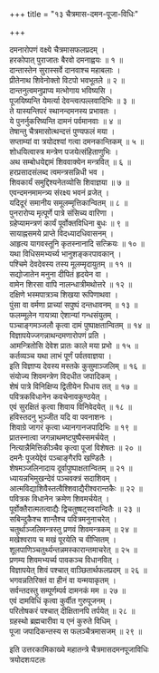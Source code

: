 +++
title = "१३ चैत्रमास-दमन-पूजा-विधिः"

+++
    
दमनारोपणं वक्ष्ये चैत्रमासफलप्रदम् ।  
हरकोपात् पुराजातः बैरवो दमनाह्वयः ॥ १ ॥  
दान्तास्तेन सुरास्सर्वे दानवाश्च महाबलाः ।  
प्रीतेनाथ शिवेनोक्तो विटपो भवभूतले ॥ २ ॥  
दान्तनुत्वमनुप्राप्य मत्भोगाय भविष्यसि ।  
पूजयिष्यन्ति येमर्त्या देवन्त्वत्पल्लवादिभिः ॥ ३ ॥  
ते यास्यन्तिपरं स्थानन्दमनस्य प्रभावतः ।  
ये पुनर्नुकरिष्यन्ति दामनं पर्वमानवाः ॥ ४ ॥  
तेषान्तु चैत्रमासोत्थन्दत्तं पुण्यफलं मया ।  
सप्ताम्यां वा त्रयोदश्यां गत्वा दमनकान्तिकम् ॥ ५ ॥  
शोधयित्वास्त्र मन्त्रेण पजयेत्संहिताणुभिः ।  
अथ सम्बोधयेद्दामं शिववाक्येन मन्त्रवित् ॥ ६ ॥  
हरप्रसादसंलब्द त्वमन्त्रसन्निधी भव ।  
शिवकार्यं समुद्दिश्यनेतव्योसि शिवाज्ञया ॥ ७ ॥  
एवन्दमनमामन्त्र्य संरक्ष्य भवनं व्रजेत् ।  
यदिदूरं समानीय समूलम्मृत्तिकान्वितम् ॥ ८ ॥  
पुनरारोप्य मृत्पूर्णे पात्रे संसिच्य वारिणा ।  
ग्रहेप्यामन्त्रणं कार्यं पूर्वोक्तविधिना बुधः ॥ ९ ॥  
सायाह्नसमये प्राप्ते विदध्यादधिवासनम् ।  
आहृत्य यागवस्तूनि कृतस्नानादि सत्क्रियः ॥ १० ॥  
यथा विधिसमभ्यर्च्य भानुशङ्करपावकान् ।  
पश्चिमे देवदेवस्य तस्य मूलम्मृदायुतम् ॥ ११ ॥  
सद्योजातेन मनुना दीपितं हृदयेन वा ।  
वामेन शिरसा वापि नालन्धात्रीमथोत्तरे ॥ १२ ॥  
दक्षिणे भस्मपात्रञ्च शिखया रूपिणाथवा ।  
पुंसा वा वर्मणा प्राच्यां सपुष्पं दन्तधावनम् ॥ १३ ॥  
फलम्मूलेन गायत्र्या ऐशान्यां गन्धसंयुतम् ।  
पञ्चाङ्गमञ्जलौ कृत्वा दामं पुष्पाक्षतान्वितम् ॥ १४ ॥  
विज्ञापयेज्जगन्नाथन्दमणारोपणं प्रति ।  
आमन्त्रितोसि देवेश प्रातः काले मया प्रभो ॥ १५ ॥  
कर्तव्यञ्च यथा लाभं पूर्णं पर्वतवाज्ञया ।  
इति विज्ञाप्य देवस्य मस्तके कुसुमाञ्जलिम् ॥ १६ ॥  
संयोज्य शिवमन्त्रेण विदधीत जपादिकम् ।  
शेषं पात्रे विनिक्षिप्य द्वितीयेन पिधाय तत् ॥ १७ ॥  
पवित्रकविधानेन कवचेनावकुण्ठयेत् ।  
एवं सुरक्षितं कृत्वा शिवाय विनिवेदयेत् ॥ १८ ॥  
हविस्तदनु भुञ्जीत यदि वा पवनाशनः ।  
शिवाग्रे जागरं कृत्वा ध्यानगानजपादिभिः ॥ १९ ॥  
प्रातस्नात्वा जगन्नाथमष्टपुष्पैस्समर्चयेत् ।  
नित्यान्नैमित्तिकीञ्चैव कृत्वा पूजां विशेषतः ॥ २० ॥  
दमनैः पूजयेद्देवं पञ्चाङ्गैरपि खण्डितैः ।  
शेषमञ्जलिनादाय दूर्वापुष्पाक्षतान्वितम् ॥ २१ ॥  
ध्यायन्नभिमुखन्देवं पञ्चवक्त्रं सदाशिवम् ।  
आत्मविद्याशिवैस्तत्वैश्शिवाद्यैरीश्वरान्तकैः ॥ २२ ॥  
पवित्रक विधानेन क्रमेण शिवमर्चयेत् ।  
पूर्वोक्तैरात्मतत्वाद्यैः द्विचतुष्षट्स्वरान्वितैः ॥ २३ ॥  
सबिन्दुकैश्च शान्तैश्च पवित्रमनुनाचरेत् ।  
चतुर्थाञ्जलिमन्त्रस्तु प्रणवं शिवमन्त्रकम् ॥ २४ ॥  
मखेश्वराय च मखं पूरयेति च वीप्सितम् ।  
शूलपाणिञ्चतुर्थ्यन्तन्नमस्कारान्तमाचरेत् ॥ २५ ॥  
प्रणम्य शिवमभ्यर्च्य पावकञ्च विधानवित् ।  
विज्ञापयेत् शिवं पश्चात् वाञ्छितार्थफलप्रदम् ॥ २६ ॥  
भगवन्नतिरिक्तं वा हीनं वा यन्मयाकृतम् ।  
सर्वन्तदस्तु सम्पूर्णम्पर्व दामनकं मम ॥ २७ ॥  
एवं दामविधिं कृत्वा कुर्वीत गुरुपूजनम् ।  
परितोषकरं पश्चात् दीक्षितानपि तर्पयेत् ॥ २८ ॥  
ग्रहस्थो ब्रह्मचारीवा य एनं कुरुते विधिम् ।  
पूजा जपादिकन्तस्य स फलञ्चैत्रमासजम् ॥ २९ ॥  
    
इति उत्तरकामिकाख्ये महातन्त्रे चैत्रमासदमनपूजाविधिः   
त्रयोदशःपटलः  
    
    